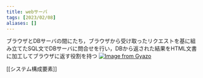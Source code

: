 ```yaml
---
title: webサーバ
tags: [2023/02/08]
aliases: []
---
```


ブラウザとDBサーバの間にたち，ブラウザから受け取ったリクエストを基に組み立てたSQL文でDBサーバに問合せを行い，DBから返された結果をHTML文書に加工してブラウザに返す役割を持つ
[![Image from Gyazo](https://i.gyazo.com/d00d52e5513ae3017be9e8b02193767b.png)](https://gyazo.com/d00d52e5513ae3017be9e8b02193767b)

[[システム構成要素]]